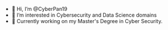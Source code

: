 - 👋 Hi, I’m @CyberPan19
- 👀 I’m interested in Cybersecurity and Data Science domains
- 🌱 Currently working on my Master's Degree in Cyber Security.


<!---
CyberPan19/CyberPan19 is a ✨ special ✨ repository because its `README.md` (this file) appears on your GitHub profile.
You can click the Preview link to take a look at your changes.
- 💞️ I’m looking to collaborate on projects in various subjects
- 📫 How to reach me
--->

